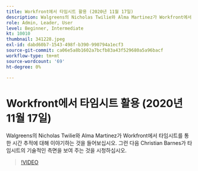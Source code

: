 ```yaml
---
title: Workfront에서 타임시트 활용 (2020년 11월 17일)
description: Walgreens의 Nicholas Twilie와 Alma Martinez가 Workfront에서 타임시트를 통한 시간 추적에 대해 이야기하는 것을 들어보십시오. Christian Barnes가 보여주는 것을 보세요... (설명은 60~160자 사이여야 함)
role: Admin, Leader, User
level: Beginner, Intermediate
kt: 10010
thumbnail: 341228.jpeg
exl-id: dabd60b7-1543-498f-b390-990794a1ecf3
source-git-commit: ca06e5a8b1602a7bcfb83a43f529680a5a96bacf
workflow-type: tm+mt
source-wordcount: '69'
ht-degree: 0%

---
```


# Workfront에서 타임시트 활용 (2020년 11월 17일)

Walgreens의 Nicholas Twilie와 Alma Martinez가 Workfront에서 타임시트를 통한 시간 추적에 대해 이야기하는 것을 들어보십시오. 그런 다음 Christian Barnes가 타임시트의 기술적인 측면을 보여 주는 것을 시청하십시오.

>[!VIDEO](https://video.tv.adobe.com/v/341228/?quality=12&learn=on)
